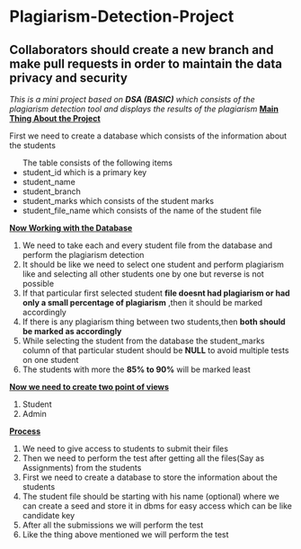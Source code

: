 # Plagiarism-Detection-Project
## Collaborators should create a new branch and make pull requests in order to maintain the data privacy and security
*This is a mini project based on **DSA (BASIC)** which consists of the plagiarism detection tool and displays the results of the plagiarism*
<u><b>Main Thing About the Project </b> </u>
<p>First we need to create a database which consists of the information about the students</p>
<ul>The table consists of the following items
<li>student_id which is a primary key</li>
<li>student_name</li>
<li>student_branch</li>
<li>student_marks which consists of the student marks</li>
<li>student_file_name which consists of the name of the student file</li>
</ul>
<u><b>Now Working with the Database</b></u>
<ol>
<li>We need to take each and every student file from the database and perform the plagiarism detection</li> 
<li>It should be like we need to select one student and perform plagiarism like and selecting all other students one by one but reverse is not possible</li>
<li>If that particular first selected student <b>file doesnt had plagiarism or had only a small percentage of plagiarism</b> ,then it should be marked accordingly</li>
<li>If there is any plagiarism thing between two students,then <b>both should be marked as accordingly</b></li>
<li>While selecting the student from the database the student_marks column of that particular student should be <b>NULL</b> to avoid multiple tests on one student</li>
<li>The students with more the <b>85% to 90%</b> will be marked least</li>
</ol>
<p><u><b>Now we need to create two point of views</b></u></p>
<ol>
<li>Student</li>
<li>Admin</li>
</ol>
<u><b>Process</b></u>
<ol>
<li>We need to give access to students to submit their files</li>
<li>Then we need to perform the test after getting all the files(Say as Assignments) from the students</li>
<li>First we need to create a database to store the information about the students</li>
<li>The student file should be starting with his name (optional) where we can create a seed and store it in dbms for easy access which can be like candidate key</li>
<li>After all the submissions we will perform the test</li>
<li>Like the thing above mentioned we will perform the test</li>
</ol>
